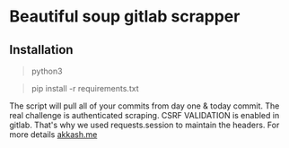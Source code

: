 # Beautiful soup gitlab scrapper

## Installation
> python3

> pip install -r requirements.txt

The script will pull all of your commits from day one & today commit.  The real challenge is authenticated scraping. CSRF VALIDATION is enabled in gitlab. That's why we used requests.session to maintain the headers.
For more details
[akkash.me](https://akkash.me)


